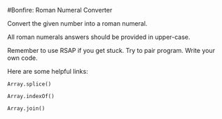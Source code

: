 #Bonfire: Roman Numeral Converter

Convert the given number into a roman numeral.

All roman numerals answers should be provided in upper-case.

Remember to use RSAP if you get stuck. Try to pair program. Write your own code.

Here are some helpful links:

    Array.splice()

    Array.indexOf()

    Array.join()